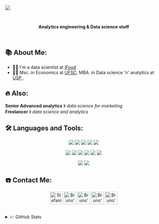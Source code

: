 <img src="https://github.com/brunhs/brunhs/blob/main/Misc/title_banner.gif" />

<!-- is a ✨ _special_ ✨ repository because its `README.md` (this file) appears on your GitHub profile.-->
<p>&nbsp;</p>

<p align="center">
  <b>Analytics engineering & Data science stuff</b>
<p>&nbsp;</p>
  
  
## 📚 About Me:
- 👨‍💻 I'm a data scientist at <a href = "https://www.ifood.com.br/"> iFood</a>.
- 👨‍💻 Msc. in Economics at <a href = "https://ufsc.br/"> UFSC</a>; MBA. in Data science 'n' analytics at <a href = "https://mbauspesalq.com/#sobre"> USP </a>.


## 🔥 Also:  
<p align="left">
<b>Senior Advanced analytics</b> &#12299; <i>data science for marketing</i>
<br/>
<b>Freelancer</b> &#12299; <i>data science and analytics</i>


  

## 🛠️ Languages and Tools:
<p align="center">
  <img src="https://img.shields.io/static/v1?label=&message=languages:&color=555&style=flat-square" /> <img src="https://img.shields.io/static/v1?logo=python&label=&message=python&color=111&logoColor=AAA&style=flat-square&link=" /> <img src="https://img.shields.io/static/v1?logo=javascript&label=&message=javascript&color=111&logoColor=AAA&style=flat-square" /> <img src="https://img.shields.io/static/v1?logo=R&label=&message=R&color=111&logoColor=AAA&style=flat-square" /> <img src="https://img.shields.io/static/v1?label=&message=SQL&color=111&logoColor=AAA&style=flat-square" />

<p align="center">
<img src="https://img.shields.io/static/v1?label=&message=tools:&color=555&style=flat-square" />
<img src="https://img.shields.io/static/v1?logo=docker&label=&message=docker&color=111&logoColor=AAA&style=flat-square" />
<img src="https://img.shields.io/static/v1?logo=databricks&label=&message=databricks&color=111&logoColor=AAA&style=flat-square" />
<img src="https://img.shields.io/static/v1?logo=vim&label=&message=vim&color=111&logoColor=AAA&style=flat-square" />
<img src="https://img.shields.io/static/v1?logo=git&label=&message=git&color=111&logoColor=AAA&style=flat-square" />
<img src="https://img.shields.io/static/v1?logo=linux&label=&message=linux&color=111&logoColor=AAA&style=flat-square" />    

<p align="center">
<img src="https://img.shields.io/static/v1?label=&message=@&color=555&style=flat-square" />
<img src="https://img.shields.io/static/v1?label=&message=iFood&logoColor=ffffff&style=flat-square" />
  
## ☎️ Contact Me:
<p align="center">
  <a href="https://twitter.com/brunocodeson"><img align="center" alt="Stefanie's Twitter" width="40px" src="https://cdn.jsdelivr.net/npm/simple-icons@v3/icons/twitter.svg" /></a>
  <a href="https://www.instagram.com/brunocodes.on/"><img align="center" alt="Bruno's Instagram" width="40px" src="https://cdn.jsdelivr.net/npm/simple-icons@v3/icons/instagram.svg" /></a>
<a href="https://tiktok.com/brunocodeson"><img align="center" alt="Bruno's Twitter" width="40px" src="https://cdn.jsdelivr.net/npm/simple-icons@v3/icons/tiktok.svg" /></a>
  <a href="https://www.linkedin.com/in/bruno-schock/"><img align="center" alt="Bruno's LinkedIn" width="40px" src="https://cdn.jsdelivr.net/npm/simple-icons@v3/icons/linkedin.svg" /></a>
  <a href="mailto:brunhensch@gmail.com"><img align="center" alt="Bruno's LinkedIn" width="40px" src="https://cdn.jsdelivr.net/npm/simple-icons@v3/icons/gmail.svg" /></a>

<br/>
<br/>

<details>
  <summary>📈 GitHub Stats</summary>

  <a href = "https://github.com/brunhs/github-readme-stats"><img src="https://github-readme-stats.vercel.app/api/top-langs/?username=brunhs&layout=compact&hide=html" /></a>  <a href = "https://github.com/brunhs/github-readme-stats"><img src="https://github-readme-stats.vercel.app/api?username=brunhs&count_private=true&show_icons=true" /></a>


  

<!-- [![Brun's github stats](https://github-readme-stats.vercel.app/api?username=brunhs&count_private=true&show_icons=true)](https://github.com/brunhs/github-readme-stats) -->

<!--[![Top Langs](https://github-readme-stats.vercel.app/api/top-langs/?username=brunhs&layout=compact&hide=html)](https://github.com/brunhs/github-readme-stats)
</details> -->


  
</details>


[work]: https://www.ifood.com.br/
